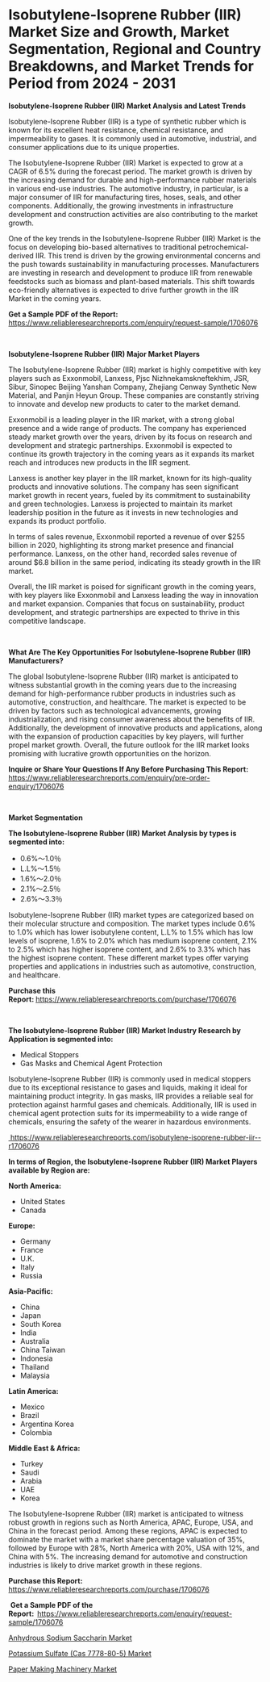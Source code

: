 <p><h1>Isobutylene-Isoprene Rubber (IIR) Market Size and Growth, Market Segmentation, Regional and Country Breakdowns, and Market Trends for Period from 2024 -  2031</h1></p><p><strong>Isobutylene-Isoprene Rubber (IIR) Market Analysis and Latest Trends</strong></p>
<p><p>Isobutylene-Isoprene Rubber (IIR) is a type of synthetic rubber which is known for its excellent heat resistance, chemical resistance, and impermeability to gases. It is commonly used in automotive, industrial, and consumer applications due to its unique properties.</p><p>The Isobutylene-Isoprene Rubber (IIR) Market is expected to grow at a CAGR of 6.5% during the forecast period. The market growth is driven by the increasing demand for durable and high-performance rubber materials in various end-use industries. The automotive industry, in particular, is a major consumer of IIR for manufacturing tires, hoses, seals, and other components. Additionally, the growing investments in infrastructure development and construction activities are also contributing to the market growth.</p><p>One of the key trends in the Isobutylene-Isoprene Rubber (IIR) Market is the focus on developing bio-based alternatives to traditional petrochemical-derived IIR. This trend is driven by the growing environmental concerns and the push towards sustainability in manufacturing processes. Manufacturers are investing in research and development to produce IIR from renewable feedstocks such as biomass and plant-based materials. This shift towards eco-friendly alternatives is expected to drive further growth in the IIR Market in the coming years.</p></p>
<p><strong>Get a Sample PDF of the Report:&nbsp;</strong> <a href="https://www.reliableresearchreports.com/enquiry/request-sample/1706076">https://www.reliableresearchreports.com/enquiry/request-sample/1706076</a></p>
<p>&nbsp;</p>
<p><strong>Isobutylene-Isoprene Rubber (IIR) Major Market Players</strong></p>
<p><p>The Isobutylene-Isoprene Rubber (IIR) market is highly competitive with key players such as Exxonmobil, Lanxess, Pjsc Nizhnekamskneftekhim, JSR, Sibur, Sinopec Beijing Yanshan Company, Zhejiang Cenway Synthetic New Material, and Panjin Heyun Group. These companies are constantly striving to innovate and develop new products to cater to the market demand.</p><p>Exxonmobil is a leading player in the IIR market, with a strong global presence and a wide range of products. The company has experienced steady market growth over the years, driven by its focus on research and development and strategic partnerships. Exxonmobil is expected to continue its growth trajectory in the coming years as it expands its market reach and introduces new products in the IIR segment.</p><p>Lanxess is another key player in the IIR market, known for its high-quality products and innovative solutions. The company has seen significant market growth in recent years, fueled by its commitment to sustainability and green technologies. Lanxess is projected to maintain its market leadership position in the future as it invests in new technologies and expands its product portfolio.</p><p>In terms of sales revenue, Exxonmobil reported a revenue of over $255 billion in 2020, highlighting its strong market presence and financial performance. Lanxess, on the other hand, recorded sales revenue of around $6.8 billion in the same period, indicating its steady growth in the IIR market.</p><p>Overall, the IIR market is poised for significant growth in the coming years, with key players like Exxonmobil and Lanxess leading the way in innovation and market expansion. Companies that focus on sustainability, product development, and strategic partnerships are expected to thrive in this competitive landscape.</p></p>
<p>&nbsp;</p>
<p><strong>What Are The Key Opportunities For Isobutylene-Isoprene Rubber (IIR) Manufacturers?</strong></p>
<p><p>The global Isobutylene-Isoprene Rubber (IIR) market is anticipated to witness substantial growth in the coming years due to the increasing demand for high-performance rubber products in industries such as automotive, construction, and healthcare. The market is expected to be driven by factors such as technological advancements, growing industrialization, and rising consumer awareness about the benefits of IIR. Additionally, the development of innovative products and applications, along with the expansion of production capacities by key players, will further propel market growth. Overall, the future outlook for the IIR market looks promising with lucrative growth opportunities on the horizon.</p></p>
<p><strong>Inquire or Share Your Questions If Any Before Purchasing This Report:</strong> <a href="https://www.reliableresearchreports.com/enquiry/pre-order-enquiry/1706076">https://www.reliableresearchreports.com/enquiry/pre-order-enquiry/1706076</a></p>
<p>&nbsp;</p>
<p><strong>Market Segmentation</strong></p>
<p><strong>The Isobutylene-Isoprene Rubber (IIR) Market Analysis by types is segmented into:</strong></p>
<p><ul><li>0.6%～1.0％</li><li>L.L%～1.5％</li><li>1.6%～2.0％</li><li>2.1%～2.5％</li><li>2.6%～3.3％</li></ul></p>
<p><p>Isobutylene-Isoprene Rubber (IIR) market types are categorized based on their molecular structure and composition. The market types include 0.6% to 1.0% which has lower isobutylene content, L.L% to 1.5% which has low levels of isoprene, 1.6% to 2.0% which has medium isoprene content, 2.1% to 2.5% which has higher isoprene content, and 2.6% to 3.3% which has the highest isoprene content. These different market types offer varying properties and applications in industries such as automotive, construction, and healthcare.</p></p>
<p><strong>Purchase this Report:&nbsp;</strong><a href="https://www.reliableresearchreports.com/purchase/1706076">https://www.reliableresearchreports.com/purchase/1706076</a></p>
<p>&nbsp;</p>
<p><strong>The Isobutylene-Isoprene Rubber (IIR) Market Industry Research by Application is segmented into:</strong></p>
<p><ul><li>Medical Stoppers</li><li>Gas Masks and Chemical Agent Protection</li></ul></p>
<p><p>Isobutylene-Isoprene Rubber (IIR) is commonly used in medical stoppers due to its exceptional resistance to gases and liquids, making it ideal for maintaining product integrity. In gas masks, IIR provides a reliable seal for protection against harmful gases and chemicals. Additionally, IIR is used in chemical agent protection suits for its impermeability to a wide range of chemicals, ensuring the safety of the wearer in hazardous environments.</p></p>
<p><a href="https://www.reliableresearchreports.com/isobutylene-isoprene-rubber-iir--r1706076">&nbsp;https://www.reliableresearchreports.com/isobutylene-isoprene-rubber-iir--r1706076</a></p>
<p><strong>In terms of Region, the Isobutylene-Isoprene Rubber (IIR) Market Players available by Region are:</strong></p>
<p>
    <p> <strong> North America: </strong>
        <ul>
            <li>United States</li>
            <li>Canada</li>
        </ul>
        </p> 
    <p> <strong> Europe: </strong>
        <ul>
            <li>Germany</li>
            <li>France</li>
            <li>U.K.</li>
            <li>Italy</li>
            <li>Russia</li>
        </ul>
        </p> 
    <p> <strong> Asia-Pacific: </strong>
        <ul>
            <li>China</li>
            <li>Japan</li>
            <li>South Korea</li>
            <li>India</li>
            <li>Australia</li>
            <li>China Taiwan</li>
            <li>Indonesia</li>
            <li>Thailand</li>
            <li>Malaysia</li>
        </ul>
        </p> 
    <p> <strong> Latin America: </strong>
        <ul>
            <li>Mexico</li>
            <li>Brazil</li>
            <li>Argentina Korea</li>
            <li>Colombia</li>
        </ul>
        </p> 
    <p> <strong> Middle East & Africa: </strong>
        <ul>
            <li>Turkey</li>
            <li>Saudi</li>
            <li>Arabia</li>
            <li>UAE</li>
            <li>Korea</li>
        </ul>
    </p>
    </p>
<p><p>The Isobutylene-Isoprene Rubber (IIR) market is anticipated to witness robust growth in regions such as North America, APAC, Europe, USA, and China in the forecast period. Among these regions, APAC is expected to dominate the market with a market share percentage valuation of 35%, followed by Europe with 28%, North America with 20%, USA with 12%, and China with 5%. The increasing demand for automotive and construction industries is likely to drive market growth in these regions.</p></p>
<p><strong>Purchase this Report: </strong><a href="https://www.reliableresearchreports.com/purchase/1706076">https://www.reliableresearchreports.com/purchase/1706076</a></p>
<p>&nbsp;<strong>Get a Sample PDF of the Report:&nbsp;&nbsp;</strong><a href="https://www.reliableresearchreports.com/enquiry/request-sample/1706076">https://www.reliableresearchreports.com/enquiry/request-sample/1706076</a></p>
<p><strong></strong></p>
<p><p><a href="https://medium.com/@eltaoberts/global-anhydrous-sodium-saccharin-market-by-product-type-by-application-by-region-and-companies-9dce773b3487">Anhydrous Sodium Saccharin Market</a></p><p><a href="https://medium.com/@clairhane1992/potassium-sulfate-cas-7778-80-5-market-research-report-includes-analysis-on-market-size-share-28fc85bac473">Potassium Sulfate (Cas 7778-80-5) Market</a></p><p><a href="https://medium.com/@scottroberts2661/analyzing-paper-making-machinery-market-dynamics-and-growth-drivers-and-forecasted-for-period-from-1918a0b151ac">Paper Making Machinery Market</a></p></p>